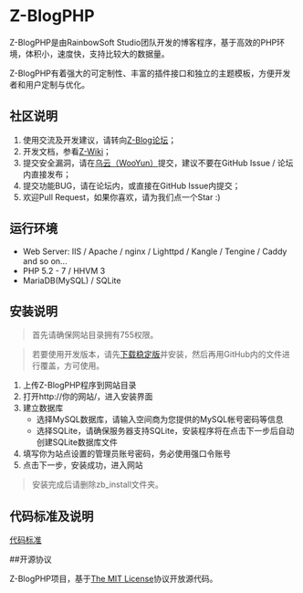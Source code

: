Z-BlogPHP
=============

Z-BlogPHP是由RainbowSoft Studio团队开发的博客程序，基于高效的PHP环境，体积小，速度快，支持比较大的数据量。

Z-BlogPHP有着强大的可定制性、丰富的插件接口和独立的主题模板，方便开发者和用户定制与优化。

## 社区说明
1. 使用交流及开发建议，请转向[Z-Blog论坛](http://bbs.zblogcn.com/)；
1. 开发文档，参看[Z-Wiki](http://wiki.zblogcn.com/doku.php?id=zblogphp)；
1. 提交安全漏洞，请在[乌云（WooYun）](http://wooyun.org/corps/Z-Blog)提交，建议不要在GitHub Issue / 论坛内直接发布；
1. 提交功能BUG，请在论坛内，或直接在GitHub Issue内提交；
1. 欢迎Pull Request，如果你喜欢，请为我们点一个Star :)

## 运行环境
- Web Server: IIS / Apache / nginx / Lighttpd / Kangle / Tengine / Caddy and so on...
- PHP 5.2 - 7 / HHVM 3 
- MariaDB(MySQL) / SQLite

## 安装说明
> 首先请确保网站目录拥有755权限。

> 若要使用开发版本，请先[下载稳定版](http://www.zblogcn.com/zblogphp/)并安装，然后再用GitHub内的文件进行覆盖，方可使用。

1. 上传Z-BlogPHP程序到网站目录
2. 打开http://你的网站/，进入安装界面
3. 建立数据库
   - 选择MySQL数据库，请输入空间商为您提供的MySQL帐号密码等信息
   - 选择SQLite，请确保服务器支持SQLite，安装程序将在点击下一步后自动创建SQLite数据库文件
4. 填写你为站点设置的管理员账号密码，务必使用强口令账号
5. 点击下一步，安装成功，进入网站

> 安装完成后请删除zb_install文件夹。

## 代码标准及说明

[代码标准](standards)


##开源协议

Z-BlogPHP项目，基于[The MIT License](http://opensource.org/licenses/mit-license.php)协议开放源代码。